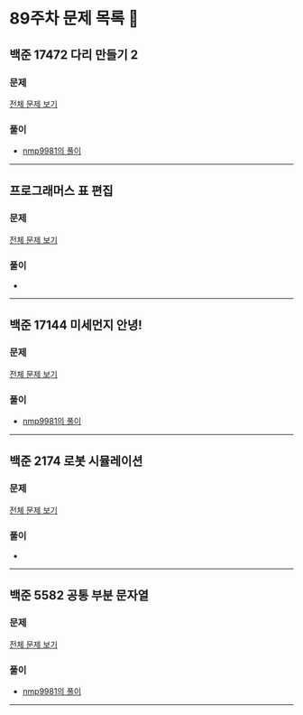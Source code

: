# 89주차 문제 목록 📝

## 백준 17472 다리 만들기 2
### 문제
[전체 문제 보기](https://www.acmicpc.net/problem/17472)    

### 풀이
- [nmp9981의 풀이](https://blog.naver.com/tybnasgo/223245411806)
___

## 프로그래머스 표 편집
### 문제
[전체 문제 보기](https://school.programmers.co.kr/learn/courses/30/lessons/81303)

### 풀이
- 
___

## 백준 17144 미세먼지 안녕!
### 문제
[전체 문제 보기](https://www.acmicpc.net/problem/17144)

### 풀이
- [nmp9981의 풀이](https://blog.naver.com/tybnasgo/223232959921)
___

## 백준 2174 로봇 시뮬레이션
### 문제
[전체 문제 보기](https://www.acmicpc.net/problem/2174)

### 풀이
- 
___

## 백준 5582 공통 부분 문자열
### 문제
[전체 문제 보기](https://www.acmicpc.net/problem/5582)

### 풀이
- [nmp9981의 풀이](https://blog.naver.com/tybnasgo/223246769376)
___
